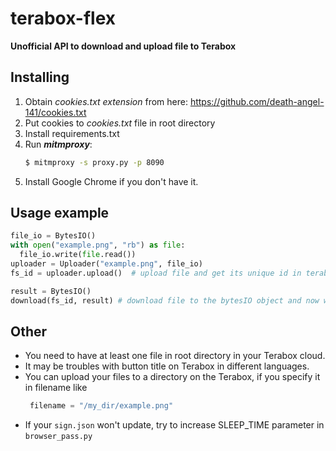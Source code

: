 # terabox-flex
**Unofficial API to download and upload file to Terabox**

## Installing
1. Obtain *cookies.txt extension* from here: https://github.com/death-angel-141/cookies.txt
2. Put cookies to *cookies.txt* file in root directory
3. Install requirements.txt
4. Run ***mitmproxy***:
    ``` bash
    $ mitmproxy -s proxy.py -p 8090
    ```
5. Install Google Chrome if you don't have it.

## Usage example
``` python
file_io = BytesIO()
with open("example.png", "rb") as file:
  file_io.write(file.read())
uploader = Uploader("example.png", file_io)
fs_id = uploader.upload()  # upload file and get its unique id in terabox

result = BytesIO()
download(fs_id, result) # download file to the bytesIO object and now we can save it or do smth else
```

## Other
- You need to have at least one file in root directory in your Terabox cloud.
- It may be troubles with button title on Terabox in different languages.
- You can upload your files to a directory on the Terabox, if you specify it in filename like
  ``` python
   filename = "/my_dir/example.png"
  ```
- If your `sign.json` won't update, try to increase SLEEP_TIME parameter in `browser_pass.py`




